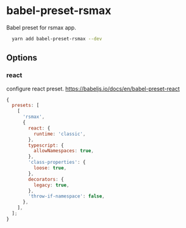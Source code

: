 # babel-preset-rsmax

Babel preset for rsmax app.

```bash
  yarn add babel-preset-rsmax --dev
```

## Options

### react

configure react preset. https://babeljs.io/docs/en/babel-preset-react

```js
{
  presets: [
    [
      'rsmax',
      {
        react: {
          runtime: 'classic',
        },
        typescript: {
          allowNamespaces: true,
        },
        'class-properties': {
          loose: true,
        },
        decorators: {
          legacy: true,
        },
        'throw-if-namespace': false,
      },
    ],
  ];
}
```
